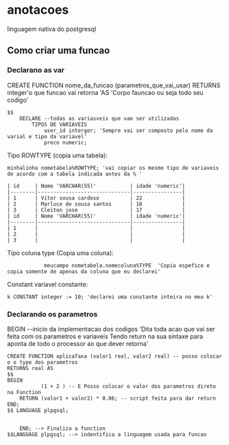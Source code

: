 # anotacoes
linguagem nativa do postgresql

## Como criar uma funcao

### Declarano as var
CREATE FUNCTION nome_da_funcao (parametros_que_vai_usar) RETURNS integer'o que funcao vai retorna 'AS 'Corpo fauncao ou seja todo seu codigo'
    
    $$
        DECLARE --todas as variasveis que vao ser utilizadas
            TIPOS DE VARIAVEIS
                user_id interger; 'Sempre vai ser composto pelo nome da varial e tipo da variavel'
                preco numeric;

Tipo ROWTYPE (copia uma tabela):

    minhalinha nometabela%ROWTYPE; 'vai copiar os mesmo tipo de variaveis de acordo com a tabela indicada antes da % '

    | id     | Nome 'VARCHAR(55)'           | idade 'numeric'|     
    |--------|------------------------------|----------------|
    | 1      | Vitor sousa cardoso          | 22             |
    | 2      | Marluce de sousa santos      | 18             |
    | 3      | Cleiton jose                 | 17             |
    | id     | Nome 'VARCHAR(55)'           | idade 'numeric'|
    |--------|------------------------------|----------------|
    | 1      |                              |                |
    | 2      |                              |                |
    | 3      |                              |                |

 Tipo coluna type (Copia uma coluna):

                meucampo nometabela.nomecoluna%TYPE  'Copia espefico e copia somente de apenas da coluna que eu declarei'

Constant variavel constante:

    k CONSTANT integer := 10; 'declarei uma constante inteira no meu k'

### Declarando os parametros

BEGIN --inicio da implementacao dos codigos 
'Dita toda acao que vai ser feita com os parametros e variaveis Tendo return na sua sintaxe para aponta de todo o processor ao que dever retorna'


    CREATE FUNCTION aplicaTaxa (valor1 real, valor2 real) -- posso colocar o o type dos parametros
    RETURNS real AS 
    $$
    BEGIN
               (1 + 2 ) -- E Posso colocar o valor dos parametros direto na Function
        RETURN (valor1 + valor2) * 0.06; -- script feita para dar return
    END;
    $$ LANGUAGE plpgsql;
        

        END; --> Finaliza a function 
    $$LANGUAGE plpgsql; --> indentifica a linguagem usada para funcao


